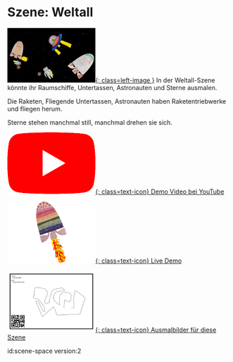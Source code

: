 # Szene: Weltall

[![Screenshot Szene Weltall](images/scenes/space/scene-bait-small.jpg){: class=left-image }](images/scenes/space/scene-bait.png)
In der Weltall-Szene könnte ihr Raumschiffe, Untertassen, Astronauten und Sterne ausmalen.

Die Raketen, Fliegende Untertassen, Astronauten haben Raketentriebwerke und fliegen herum.

Sterne stehen manchmal still, manchmal drehen sie sich.

[![YouTube icon](images/youtube.png){: class=text-icon} Demo Video bei YouTube](https://www.youtube.com/watch?v=E-3di0kQQdY&list=PL-o9mFmKUyeaNl0TSucCBEsVJLK6gcZdZ)

[![Scanarium icon](images/scanarium.png){: class=text-icon} Live Demo](https://demo.scanarium.com/?scene=space)

[![Coloring page icon](images/coloring-page.png){: class=text-icon} Ausmalbilder für diese Szene](https://scanarium.com/#pdfs-space)

id:scene-space
version:2
